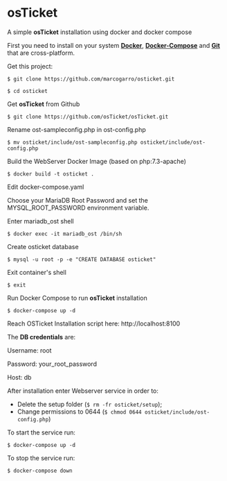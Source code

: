 # osTicket
A simple **osTicket** installation using docker and docker compose

First you need to install on your system **[Docker](https://www.docker.com/get-started)**, **[Docker-Compose](https://docs.docker.com/compose/install/)** and **[Git](https://git-scm.com/downloads)** that are cross-platform.

Get this project:

`$ git clone https://github.com/marcogarro/osticket.git`

`$ cd osticket`

Get **osTicket** from Github

`$ git clone https://github.com/osTicket/osTicket.git`

Rename ost-sampleconfig.php in ost-config.php

`$ mv osticket/include/ost-sampleconfig.php osticket/include/ost-config.php`

Build the WebServer Docker Image (based on php:7.3-apache)

`$ docker build -t osticket .`

Edit docker-compose.yaml

Choose your MariaDB Root Password and set the MYSQL_ROOT_PASSWORD environment variable.

Enter mariadb_ost shell

`$ docker exec -it mariadb_ost /bin/sh`

Create osticket database

`$ mysql -u root -p -e "CREATE DATABASE osticket"`

Exit container's shell

`$ exit`

Run Docker Compose to run **osTicket** installation

`$ docker-compose up -d`

Reach OSTicket Installation script here: http://localhost:8100

The **DB credentials** are: 

Username: root

Password: your_root_password

Host: db

After installation enter Webserver service in order to: 

- Delete the setup folder (`$ rm -fr osticket/setup`); 
- Change permissions to 0644 (`$ chmod 0644 osticket/include/ost-config.php`)

To start the service run: 

`$ docker-compose up -d`

To stop the service run:

`$ docker-compose down`
